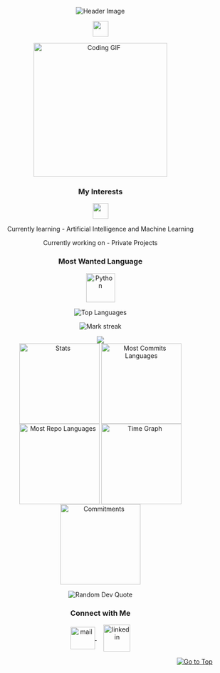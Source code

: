<p align="center">
  <img src="https://github.com/AdarshJ3008/AdarshJ3008/blob/main/header.png" alt="Header Image"/>
</p>

<p align="center">
  <img src="https://readme-typing-svg.demolab.com?font=Roboto+Slab&color=%237E3ACE&size=35&center=true&vCenter=true&width=450&duration=1500&pause=1000&lines=Adarsh+Jaiswal;Machine+Learning+Engineer" width="auto" height="35"/>
</p>

<p align="center">
  <img alt="Coding GIF" width="300" height="auto" src="https://github.com/AdarshJ3008/AdarshJ3008/blob/main/coding.gif"/>
</p>

<h3 align="center">My Interests</h3>
<p align="center">
   <img src="https://readme-typing-svg.demolab.com?font=Roboto+Slab&color=%237E3ACE&size=35&center=true&vCenter=true&width=450&duration=1500&pause=1000&lines=Artificial+Intelligence;Machine+Learning;Data+Science" width="auto" height="35"/>
</p>

<p align="center">Currently learning - Artificial Intelligence and Machine Learning</p>
<p align="center">Currently working on - Private Projects</p>

<h3 align="center">Most Wanted Language</h3>
<p align="center">
  <a href="https://github.com/AdarshJ3008/python-practice.git" target="_blank">
    <img align="center" src="https://github.com/AdarshJ3008/AdarshJ3008/blob/main/python.png" alt="Python" height="65" width="65" />
  </a>
</p>

<p align="center">
  <img align="center" src="https://github-readme-stats.vercel.app/api/top-langs?username=AdarshJ3008&hide_border=true&no-bg=true&no-frame=true&layout=compact&theme=transparent&hide=html,css,jupyter%20notebook,pug,jinja" alt="Top Languages"/>
</p>

<p align="center">
  <img alt="Mark streak" src="https://github-readme-streak-stats.herokuapp.com/?user=AdarshJ3008&hide_border=true&theme=transparent" /> 
</p>

<!--Trophy-->
<div align="center">
  <img src="https://github-profile-trophy.vercel.app/?username=AdarshJ3008&no-bg=true&no-frame=true&row=2&column=3"/>
</div>

<div align="center">
  <img align="center" src="http://github-profile-summary-cards.vercel.app/api/cards/stats?username=AdarshJ3008&theme=transparent" height="180em" alt="Stats"/>
  <img align="center" src="http://github-profile-summary-cards.vercel.app/api/cards/most-commit-language?username=AdarshJ3008&theme=transparent&exclude=html,CSS,Jupyter%20Notebook" height="180em" alt="Most Commits Languages"/>
  <img align="center" src="http://github-profile-summary-cards.vercel.app/api/cards/repos-per-language?username=AdarshJ3008&theme=transparent&exclude=html,CSS,Jupyter%20Notebook" height="180em" alt="Most Repo Languages"/>
  <img align="center" src="http://github-profile-summary-cards.vercel.app/api/cards/productive-time?username=AdarshJ3008&theme=transparent&utcOffset=5.30" height="180em" alt="Time Graph"/>
  <img align="center" src="http://github-profile-summary-cards.vercel.app/api/cards/profile-details?username=AdarshJ3008&theme=transparent" height="180em" alt="Commitments"/>
</div>

<p align="center">
  <img src="https://quotes-github-readme.vercel.app/api?type=horizontal&theme=transparent" alt="Random Dev Quote" />
</p>

<h3 align="center">Connect with Me</h3>
<p align="center">
  <a href="mailto:borahadarsh@gmail.com" target="_blank">
    <img align="center" src="https://github.com/AdarshJ3008/AdarshJ3008/blob/main/gmail.png" alt="mail" height="50" width="55" />
  </a>
  &nbsp;&nbsp;&nbsp;
  <a href="https://www.linkedin.com/in/adarsh-jaiswal-253100259/" target="_blank">
    <img align="center" src="https://github.com/AdarshJ3008/AdarshJ3008/blob/main/linkedin.png" alt="linkedin" height="60" width="60" />
  </a>
</p>

<p align="right">
  <a href="#top"><img src="https://img.shields.io/static/v1?label&message=Go+to+Top&color=0b6ab3&style=flat&logo" alt="Go to Top" /></a>
</p>
